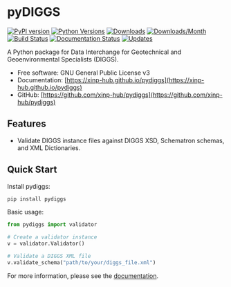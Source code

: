 # pyDIGGS

[![PyPI version](https://img.shields.io/pypi/v/pydiggs.svg)](https://pypi.python.org/pypi/pydiggs)
[![Python Versions](https://img.shields.io/pypi/pyversions/pydiggs)](https://pypi.org/project/pydiggs)
[![Downloads](https://static.pepy.tech/badge/pydiggs)](https://pepy.tech/project/pydiggs)
[![Downloads/Month](https://static.pepy.tech/badge/pydiggs/month)](https://pepy.tech/project/pydiggs)
[![Build Status](https://github.com/xinp-hub/pydiggs/actions/workflows/python-package.yml/badge.svg)](https://github.com/xinp-hub/pydiggs/actions/workflows/python-package.yml)
[![Documentation Status](https://img.shields.io/github/actions/workflow/status/xinp-hub/pydiggs/documentation.yml?label=docs)](https://xinp-hub.github.io/pydiggs/)
[![Updates](https://pyup.io/repos/github/xinp-hub/pydiggs/shield.svg)](https://pyup.io/account/repos/github/xinp-hub/pydiggs/)

A Python package for Data Interchange for Geotechnical and Geoenvironmental Specialists (DIGGS).

* Free software: GNU General Public License v3
* Documentation: [https://xinp-hub.github.io/pydiggs](https://xinp-hub.github.io/pydiggs)
* GitHub: [https://github.com/xinp-hub/pydiggs](https://github.com/xinp-hub/pydiggs)

## Features

* Validate DIGGS instance files against DIGGS XSD, Schematron schemas, and XML Dictionaries.

## Quick Start

Install pydiggs:
```bash
pip install pydiggs
```

Basic usage:
```python
from pydiggs import validator

# Create a validator instance
v = validator.Validator()

# Validate a DIGGS XML file
v.validate_schema("path/to/your/diggs_file.xml")
```

For more information, please see the [documentation](https://xinp-hub.github.io/pydiggs). 